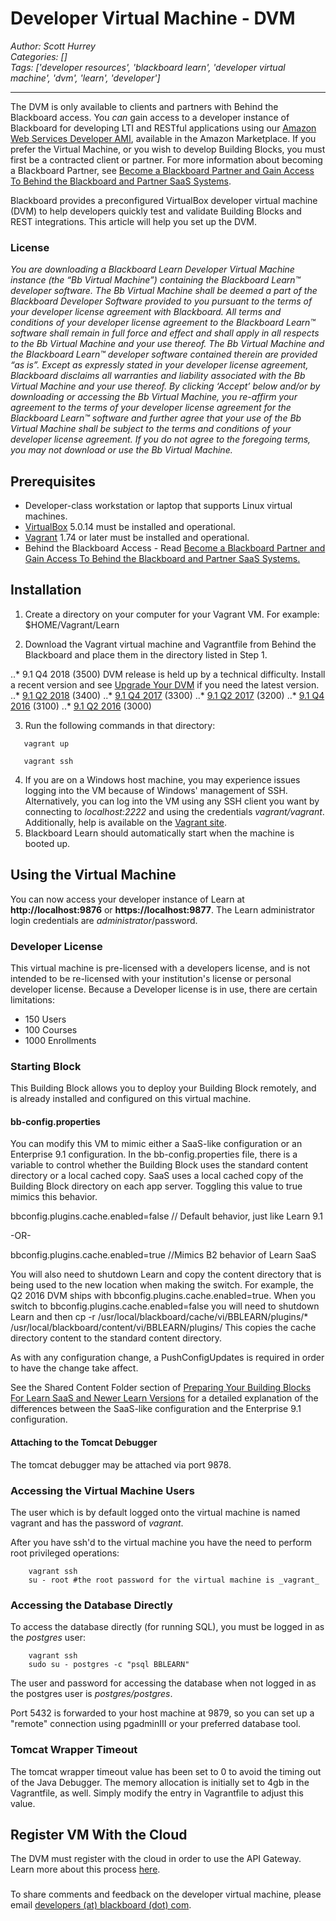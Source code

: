 # Developer Virtual Machine - DVM
*Author: Scott Hurrey*  
*Categories: []*  
*Tags: ['developer resources', 'blackboard learn', 'developer virtual machine', 'dvm', 'learn', 'developer']*  
<hr />

The DVM is only available to clients and partners with Behind the
Blackboard access. You _*can*_ gain access to a developer instance of
Blackboard for developing LTI and RESTful applications using our [Amazon Web
Services Developer AMI](Using%20the%20Blackboard%20Learn%20AMI%20for%20REST%20and%20LTI%20Development.md), available in the
Amazon Marketplace. If you prefer the Virtual Machine, or you wish to develop
Building Blocks, you must first be a contracted client or partner. For more
information about becoming a Blackboard Partner, see [Become a Blackboard
Partner and Gain Access To Behind the Blackboard and Partner SaaS
Systems](/Blackboard%20Learn%20Developers/BECOME%20AN%20OFFICIAL%20BLACKBOARD%20PARTNER!.md).

Blackboard provides a preconfigured VirtualBox developer virtual machine (DVM)
to help developers quickly test and validate Building Blocks and REST
integrations. This article will help you set up the DVM.

### License

_You are downloading a Blackboard Learn Developer Virtual Machine instance
(the “Bb Virtual Machine”) containing the Blackboard Learn™ developer
software. The Bb Virtual Machine shall be deemed a part of the Blackboard
Developer Software provided to you pursuant to the terms of your developer
license agreement with Blackboard. All terms and conditions of your developer
license agreement to the Blackboard Learn™ software shall remain in full force
and effect and shall apply in all respects to the Bb Virtual Machine and your
use thereof. The Bb Virtual Machine and the Blackboard Learn™ developer
software contained therein are provided “as is”. Except as expressly stated in
your developer license agreement, Blackboard disclaims all warranties and
liability associated with the Bb Virtual Machine and your use thereof. By
clicking ‘Accept’ below and/or by downloading or accessing the Bb Virtual
Machine, you re-affirm your agreement to the terms of your developer license
agreement for the Blackboard Learn™ software and further agree that your use
of the Bb Virtual Machine shall be subject to the terms and conditions of your
developer license agreement. If you do not agree to the foregoing terms, you
may not download or use the Bb Virtual Machine._

## Prerequisites

* Developer-class workstation or laptop that supports Linux virtual machines.
* [VirtualBox](https://www.virtualbox.org/wiki/Downloads) 5.0.14 must be installed and operational.
* [Vagrant](https://www.vagrantup.com/downloads.html) 1.74 or later must be installed and operational.
* Behind the Blackboard Access - Read [Become a Blackboard Partner and Gain Access To Behind the Blackboard and Partner SaaS Systems.](/Blackboard%20Learn%20Developers/BECOME%20AN%20OFFICIAL%20BLACKBOARD%20PARTNER!.md)

## Installation

1. Create a directory on your computer for your Vagrant VM. For example: $HOME/Vagrant/Learn

2. Download the Vagrant virtual machine and Vagrantfile from Behind the Blackboard and place them in the directory listed in Step 1.

..* 9.1 Q4 2018 (3500) DVM release is held up by a technical difficulty. Install a recent version and see [Upgrade Your DVM](https://community.blackboard.com/blogs/61) if you need the latest version.
..* [9.1 Q2 2018](https://behind.blackboard.com/downloads/details.aspx%3Fd%3D1787) (3400)
..* [9.1 Q4 2017](https://behind.blackboard.com/downloads/details.aspx%3Fd%3D1784) (3300)
..* [9.1 Q2 2017](https://behind.blackboard.com/downloads/details.aspx%3Fd%3D1779) (3200)
..* [9.1 Q4 2016](https://behind.blackboard.com/downloads/details.aspx%3Fd%3D1770) (3100)
..* [9.1 Q2 2016](https://behind.blackboard.com/downloads/details.aspx%3Fd%3D1746) (3000)
  
3. Run the following commands in that directory:  
```
   vagrant up

   vagrant ssh
```

4. If you are on a Windows host machine, you may experience issues logging into the VM because of Windows' management of SSH. Alternatively, you can log into the VM using any SSH client you want by connecting to _localhost:2222_ and using the credentials _vagrant/vagrant_. Additionally, help is available on the [Vagrant site](https://www.vagrantup.com/downloads.html).
5. Blackboard Learn should automatically start when the machine is booted up.

## Using the Virtual Machine

You can now access your developer instance of Learn at **http://localhost:9876** or **https://localhost:9877**. The Learn administrator login credentials are _administrator_/password.

### Developer License

This virtual machine is pre-licensed with a developers license, and is not
intended to be re-licensed with your institution's license or personal
developer license. Because a Developer license is in use, there are certain
limitations:

  * 150 Users
  * 100 Courses
  * 1000 Enrollments

### Starting Block

This Building Block allows you to deploy your Building Block remotely, and is
already installed and configured on this virtual machine.

#### bb-config.properties

You can modify this VM to mimic either a SaaS-like configuration or an
Enterprise 9.1 configuration. In the bb-config.properties file, there is a
variable to control whether the Building Block uses the standard content
directory or a local cached copy. SaaS uses a local cached copy of the
Building Block directory on each app server. Toggling this value to true
mimics this behavior.

bbconfig.plugins.cache.enabled=false // Default behavior, just like Learn 9.1

-OR-

bbconfig.plugins.cache.enabled=true //Mimics B2 behavior of Learn SaaS

You will also need to shutdown Learn and copy the content directory that is
being used to the new location when making the switch. For example, the Q2
2016 DVM ships with bbconfig.plugins.cache.enabled=true. When you switch to
bbconfig.plugins.cache.enabled=false you will need to shutdown Learn and then
cp -r /usr/local/blackboard/cache/vi/BBLEARN/plugins/*
/usr/local/blackboard/content/vi/BBLEARN/plugins/ This copies the cache
directory content to the standard content directory.

As with any configuration change, a PushConfigUpdates is required in order to
have the change take affect.

See the Shared Content Folder section of [Preparing Your Building Blocks For
Learn SaaS and Newer Learn
Versions](/Blackboard%20Learn%20Developers/Preparing%20Your%20Building%20Blocks%20For%20Learn%20SaaS%20and%20Newer%20Learn%20Versions.md) for a detailed
explanation of the differences between the SaaS-like configuration and the
Enterprise 9.1 configuration.

#### Attaching to the Tomcat Debugger

The tomcat debugger may be attached via port 9878.

### Accessing the Virtual Machine Users

The user which is by default logged onto the virtual machine is named vagrant
and has the password of _vagrant_.

After you have ssh'd to the virtual machine you have the need to perform root
privileged operations:
```
    vagrant ssh  
    su - root #the root password for the virtual machine is _vagrant_
```

### Accessing the Database Directly

To access the database directly (for running SQL), you must be logged in as
the _postgres_ user:
```
    vagrant ssh  
    sudo su - postgres -c "psql BBLEARN"
```

The user and password for accessing the database when not logged in as the
postgres user is _postgres/postgres_.

Port 5432 is forwarded to your host machine at 9879, so you can set up a
"remote" connection using pgadminIII or your preferred database tool.

### Tomcat Wrapper Timeout

The tomcat wrapper timeout value has been set to 0 to avoid the timing out of
the Java Debugger. The memory allocation is initially set to 4gb in the
Vagrantfile, as well. Simply modify the entry in Vagrantfile to adjust this
value.

## Register VM With the Cloud

The DVM must register with the cloud in order to use the API Gateway. Learn
more about this process
[here](/REST/Register%20Developer%20Instances%20to%20the%20Cloud.md).

###

To share comments and feedback on the developer virtual machine, please email
[developers (at) blackboard (dot) com](mailto:developers@blackboard.com).

